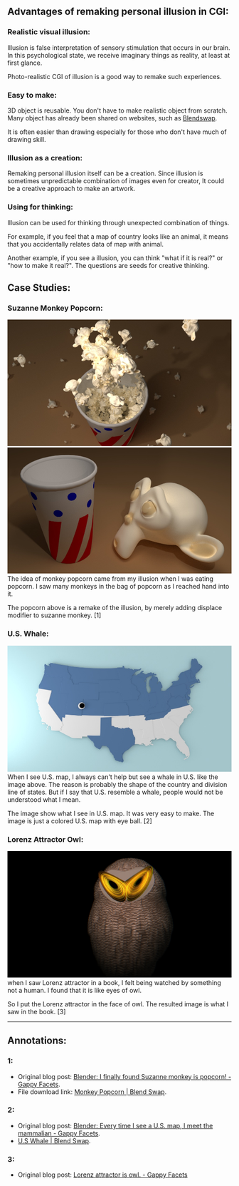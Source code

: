 ## Advantages of remaking personal illusion in CGI:

### Realistic visual illusion:

Illusion is false interpretation of sensory stimulation that occurs in our brain. In this psychological state, we receive imaginary things as reality, at least at first glance.

Photo-realistic CGI of illusion is a good way to remake such experiences.

### Easy to make:

3D object is reusable. You don't have to make realistic object from scratch. Many object has already been shared on websites, such as [Blendswap](http://www.blendswap.com/blends).

It is often easier than drawing especially for those who don't have much of drawing skill.

### Illusion as a creation:

Remaking personal illusion itself can be a creation. Since illusion is sometimes unpredictable combination of images even for creator, It could be a creative approach to make an artwork.

### Using for thinking:

Illusion can be used for thinking through unexpected combination of things.

For example, if you feel that a map of country looks like an animal, it means that you accidentally relates data of map with animal.

Another example, if you see a illusion, you can think "what if it is real?" or "how to make it real?". The questions are seeds for creative thinking.  

## Case Studies:

### Suzanne Monkey Popcorn:

[![monkey_popcorn3_setting1_orangetile1_2](/src/chapter_02/monkey_popcorn3_setting1_orangetile1_2.jpg)](http://gappyfacets.com/2014/11/30/blender-finally-found-suzanne-monkey-popcorn/monkey_popcorn3_setting1_orangetile1_2/) [![monkey_popcorn_model2](/src/chapter_02/monkey_popcorn_model2.jpg)](http://gappyfacets.com/2014/11/30/blender-finally-found-suzanne-monkey-popcorn/monkey_popcorn_model2/) The idea of monkey popcorn came from my illusion when I was eating popcorn. I saw many monkeys in the bag of popcorn as I reached hand into it.

The popcorn above is a remake of the illusion, by merely adding displace modifier to suzanne monkey. [1]  

### U.S. Whale:

[![map_us-whale1](/src/chapter_02/map_us-whale1.jpg)](http://gappyfacets.com/2015/04/22/blender-every-time-i-see-a-u-s-map-i-meet-the-mammalian/map_us-whale1/) When I see U.S. map, I always can't help but see a whale in U.S. like the image above. The reason is probably the shape of the country and division line of states. But if I say that U.S. resemble a whale, people would not be understood what I mean.

The image show what I see in U.S. map. It was very easy to make. The image is just a colored U.S. map with eye ball. [2]  

### Lorenz Attractor Owl:

[![math_lorenz_owl1_1](/src/chapter_02/math_lorenz_owl1_1.jpg)](http://gappyfacets.com/2016/03/30/idea-lorenz-attractor-owl/math_lorenz_owl1_1/) when I saw Lorenz attractor in a book, I felt being watched by something not a human. I found that it is like eyes of owl.

So I put the Lorenz attractor in the face of owl. The resulted image is what I saw in the book. [3]  



---



## Annotations:

### 1:

*   Original blog post: [Blender: I finally found Suzanne monkey is popcorn! - Gappy Facets](http://gappyfacets.com/2014/11/30/blender-finally-found-suzanne-monkey-popcorn/).
*   File download link: [Monkey Popcorn | Blend Swap](http://www.blendswap.com/blends/view/76655).

### 2:

*   Original blog post: [Blender: Every time I see a U.S. map, I meet the mammalian - Gappy Facets](http://gappyfacets.com/2015/04/22/blender-every-time-i-see-a-u-s-map-i-meet-the-mammalian/).
*   [U.S Whale | Blend Swap](http://www.blendswap.com/blends/view/80226).

### 3:

*   Original blog post: [Lorenz attractor is owl. - Gappy Facets](http://gappyfacets.com/2016/03/30/idea-lorenz-attractor-owl/)

